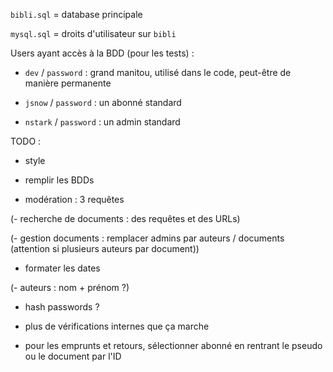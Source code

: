 `bibli.sql` = database principale

`mysql.sql` = droits d'utilisateur sur `bibli`

Users ayant accès à la BDD (pour les tests) :

- `dev` / `password` : grand manitou, utilisé dans le code, peut-être de manière permanente

- `jsnow` / `password` : un abonné standard

- `nstark` / `password` : un admin standard

TODO :

- style

- remplir les BDDs

- modération : 3 requêtes

(- recherche de documents : des requêtes et des URLs)

(- gestion documents : remplacer admins par auteurs / documents (attention si plusieurs auteurs par document))

- formater les dates

(- auteurs : nom + prénom ?)

- hash passwords ?

- plus de vérifications internes que ça marche

- pour les emprunts et retours, sélectionner abonné en rentrant le pseudo ou le document par l'ID